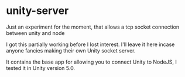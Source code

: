 # unity-server
Just an experiment for the moment, that allows a tcp socket connection between unity and node

I got this partially working before I lost interest. I'll leave it here incase anyone fancies making their own Unity socket server.

It contains the base app for allowing you to connect Unity to NodeJS, I tested it in Unity version 5.0.
